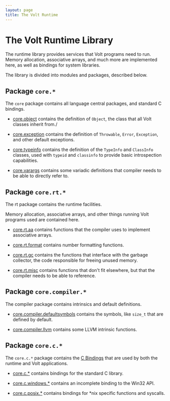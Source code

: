 ```yaml
---
layout: page
title: The Volt Runtime
---
```


<h1>The Volt Runtime Library</h1>
<p>The runtime library provides services that Volt programs need to run. Memory allocation, associative arrays, and much more are implemented here, as well as bindings for system libraries.</p>
<p>The library is divided into modules and packages, described below.</p>

<h2>Package <code>core.*</code></h2>
<p>The <code>core</code> package contains all language central packages, and standard C bindings.</p>
<ul>
	<li><p><a href='{{ "core.object" | vdoc_find_url }}'>core.object</a> contains the definition of <code>Object</code>, the class that all Volt classes inherit from./</p></li>
	<li><p><a href='{{ "core.exception" | vdoc_find_url }}'>core.exception</a> contains the definition of <code>Throwable</code>, <code>Error</code>, <code>Exception</code>, and other default exceptions.</p></li>
	<li><p><a href='{{ "core.typeinfo" | vdoc_find_url }}'>core.typeinfo</a> contains the definition of the <code>TypeInfo</code> and <code>ClassInfo</code> classes, used with <code>typeid</code> and <code>classinfo</code> to provide basic introspection capabilities.</p></li>
	<li><p><a href='{{ "core.varargs" | vdoc_find_url }}'>core.varargs</a> contains some variadic definitions that compiler needs to be able to directly refer to.</p></li>
</ul>

<h2>Package <code>core.rt.*</code></h2>
<p>The rt package contains the runtime facilities.</p>
<p>Memory allocation, associative arrays, and other things running Volt programs used are contained here.</p>
<ul>
	<li><p><a href='{{ "core.rt.aa" | vdoc_find_url }}'>core.rt.aa</a> contains functions that the compiler uses to implement associative arrays.</p></li>
	<li><p><a href='{{ "core.rt.format" | vdoc_find_url }}'>core.rt.format</a> contains number formatting functions.</p></li>
	<li><p><a href='{{ "core.rt.gc" | vdoc_find_url }}'>core.rt.gc</a> contains the functions that interface with the garbage collector, the code responsible for freeing unused memory.</p></li>
	<li><p><a href='{{ "core.rt.misc" | vdoc_find_url }}'>core.rt.misc</a> contains functions that don't fit elsewhere, but that the compiler needs to be able to reference.<p></li>
</ul>

<h2>Package <code>core.compiler.*</code></h2>
<p>The compiler package contains intrinsics and default definitions.</p>
<ul>
	<li><p><a href='{{ "core.compiler.defaultsymbols" | vdoc_find_url }}'>core.compiler.defaultsymbols</a> contains the symbols, like <code>size_t</code> that are defined by default.</p></li>
	<li><p><a href='{{ "core.compiler.llvm" | vdoc_find_url }}'>core.compiler.llvm</a> contains some LLVM intrinsic functions.</p></li>
</ul>

<h2>Package <code>core.c.*</code></h2>
<p>The <code>core.c.*</code> package contains the <a href='{{ "cbind" | vdoc_find_url }}'>C Bindings</a> that are used by both the runtime and Volt applications.</p>
<ul>
	<li><p><a href='{{ "stdcbind" | vdoc_find_url }}'>core.c.*</a> contains bindings for the standard C library.</p></li>
	<li><p><a href='{{ "winbind" | vdoc_find_url }}'>core.c.windows.*</a> contains an incomplete binding to the Win32 API.</p></li>
	<li><p><a href='{{ "posixbind" | vdoc_find_url }}'>core.c.posix.*</a> contains bindings for *nix specific functions and syscalls.</p></li>
</ul>

